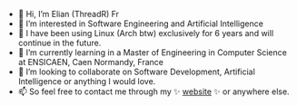- 👋 Hi, I’m Elian (ThreadR) Fr
- 👀 I’m interested in Software Engineering and Artificial Intelligence
- 🐧 I have been using Linux (Arch btw) exclusively for 6 years and will continue in the future.
- 🌱 I’m currently learning in a Master of Engineering in Computer Science at ENSICAEN, Caen Normandy, France
- 💞️ I’m looking to collaborate on Software Development, Artificial Intelligence or anything I would love.
- 📫 So feel free to contact me through my ✨ [website](https://www.elianfr.fr) ✨ or anywhere else.

<!---
ThreadR-r/ThreadR-r is a ✨ special ✨ repository because its `README.md` (this file) appears on your GitHub profile.
You can click the Preview link to take a look at your changes.
--->
